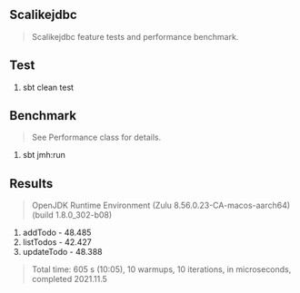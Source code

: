 Scalikejdbc
-----------
>Scalikejdbc feature tests and performance benchmark.

Test
----
1. sbt clean test

Benchmark
---------
>See Performance class for details.
1. sbt jmh:run

Results
-------
>OpenJDK Runtime Environment (Zulu 8.56.0.23-CA-macos-aarch64) (build 1.8.0_302-b08)
1. addTodo - 48.485
2. listTodos - 42.427
3. updateTodo - 48.388
>Total time: 605 s (10:05), 10 warmups, 10 iterations, in microseconds, completed 2021.11.5